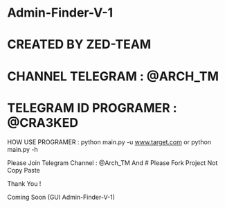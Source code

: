 # Admin-Finder-V-1

# CREATED BY ZED-TEAM
# CHANNEL TELEGRAM : @ARCH_TM
# TELEGRAM ID PROGRAMER : @CRA3KED

HOW USE PROGRAMER :
	python main.py -u www.target.com
	or
	python main.py -h
	
Please Join Telegram Channel : @Arch_TM And # Please Fork Project Not Copy Paste

Thank You !

Coming Soon (GUI Admin-Finder-V-1)

